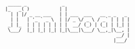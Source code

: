 ```
 _____ _             _                        
|_   _( )           | |                       
  | | |/ _ __ ___   | | ___  ___   __ _ _   _ 
  | |   | '_ ` _ \  | |/ _ \/ _ \ / _` | | | |
 _| |_  | | | | | | | |  __/ (_) | (_| | |_| |
 \___/  |_| |_| |_| |_|\___|\___/ \__,_|\__, |
                                         __/ |
                                        |___/ 
```

<!--
**leoay/leoay** is a ✨ _special_ ✨ repository because its `README.md` (this file) appears on your GitHub profile.

Here are some ideas to get you started:

- 🔭 I’m currently working on ...
- 🌱 I’m currently learning ...
- 👯 I’m looking to collaborate on ...
- 🤔 I’m looking for help with ...
- 💬 Ask me about ...
- 📫 How to reach me: ...
- 😄 Pronouns: ...
- ⚡ Fun fact: ...
-->
